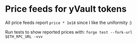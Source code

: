 # Price feeds for yVault tokens

All price feeds report `price * 1e18` since I like the uniformity :)

Run tests to show reported prices with: `forge test --fork-url $ETH_RPC_URL -vvv`